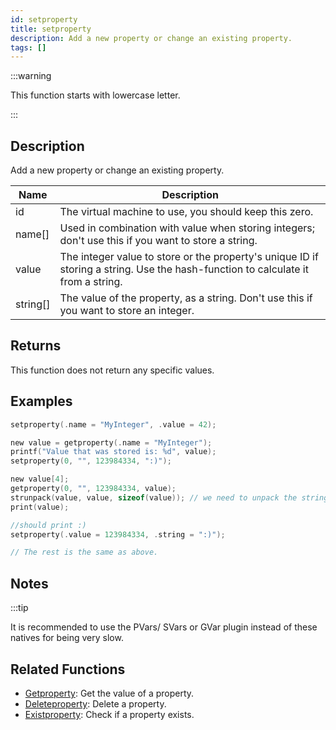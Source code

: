 ```yaml
---
id: setproperty
title: setproperty
description: Add a new property or change an existing property.
tags: []
---
```


:::warning

This function starts with lowercase letter.

:::

## Description

Add a new property or change an existing property.

| Name     | Description                                                                                                                      |
| -------- | -------------------------------------------------------------------------------------------------------------------------------- |
| id       | The virtual machine to use, you should keep this zero.                                                                           |
| name[]   | Used in combination with value when storing integers; don't use this if you want to store a string.                              |
| value    | The integer value to store or the property's unique ID if storing a string. Use the hash-function to calculate it from a string. |
| string[] | The value of the property, as a string. Don't use this if you want to store an integer.                                          |

## Returns

This function does not return any specific values.

## Examples

```c
setproperty(.name = "MyInteger", .value = 42);

new value = getproperty(.name = "MyInteger");
printf("Value that was stored is: %d", value);
setproperty(0, "", 123984334, ":)");

new value[4];
getproperty(0, "", 123984334, value);
strunpack(value, value, sizeof(value)); // we need to unpack the string first
print(value);

//should print :)
setproperty(.value = 123984334, .string = ":)");

// The rest is the same as above.
```

## Notes

:::tip

It is recommended to use the PVars/ SVars or GVar plugin instead of these natives for being very slow.

## Related Functions

- [Getproperty](Getproperty.md): Get the value of a property.
- [Deleteproperty](Deleteproperty.md): Delete a property.
- [Existproperty](Existproperty.md): Check if a property exists.
